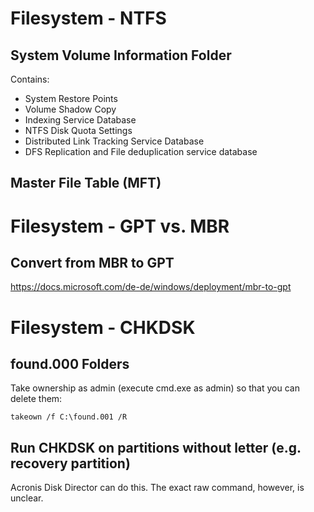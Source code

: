 # Filesystem - NTFS

## System Volume Information Folder

Contains:

* System Restore Points
* Volume Shadow Copy
* Indexing Service Database
* NTFS Disk Quota Settings
* Distributed Link Tracking Service Database
* DFS Replication and File deduplication service database

## Master File Table (MFT)

# Filesystem - GPT vs. MBR

## Convert from MBR to GPT

https://docs.microsoft.com/de-de/windows/deployment/mbr-to-gpt

# Filesystem - CHKDSK

## found.000 Folders

Take ownership as admin (execute cmd.exe as admin) so that you can delete them:

```
takeown /f C:\found.001 /R
```

## Run CHKDSK on partitions without letter (e.g. recovery partition)

Acronis Disk Director can do this.
The exact raw command, however, is unclear.

